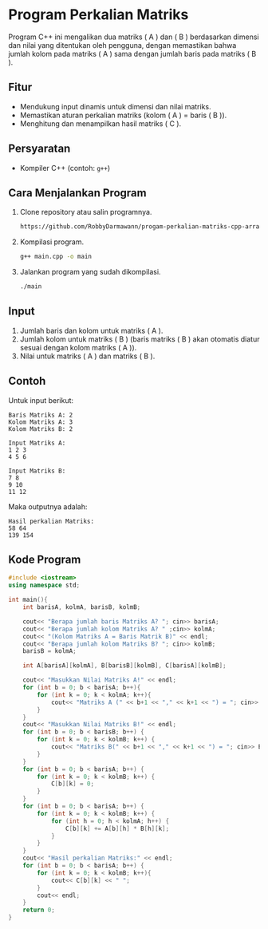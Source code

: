 # Program Perkalian Matriks

Program C++ ini mengalikan dua matriks \( A \) dan \( B \) berdasarkan dimensi dan nilai yang ditentukan oleh pengguna, dengan memastikan bahwa jumlah kolom pada matriks \( A \) sama dengan jumlah baris pada matriks \( B \).

## Fitur
- Mendukung input dinamis untuk dimensi dan nilai matriks.
- Memastikan aturan perkalian matriks (kolom \( A \) = baris \( B \)).
- Menghitung dan menampilkan hasil matriks \( C \).

## Persyaratan
- Kompiler C++ (contoh: `g++`)

## Cara Menjalankan Program
1. Clone repository atau salin programnya.
    ```bash
    https://github.com/RobbyDarmawann/progam-perkalian-matriks-cpp-array.git
    ```
2. Kompilasi program.
    ```bash
    g++ main.cpp -o main
    ```
3. Jalankan program yang sudah dikompilasi.
    ```bash
    ./main
    ```

## Input
1. Jumlah baris dan kolom untuk matriks \( A \).
2. Jumlah kolom untuk matriks \( B \) (baris matriks \( B \) akan otomatis diatur sesuai dengan kolom matriks \( A \)).
3. Nilai untuk matriks \( A \) dan matriks \( B \).

## Contoh

Untuk input berikut:
```
Baris Matriks A: 2
Kolom Matriks A: 3
Kolom Matriks B: 2

Input Matriks A:
1 2 3
4 5 6

Input Matriks B:
7 8
9 10
11 12
```

Maka outputnya adalah:
```
Hasil perkalian Matriks:
58 64
139 154
```

## Kode Program

```cpp
#include <iostream>
using namespace std;

int main(){
    int barisA, kolmA, barisB, kolmB;

    cout<< "Berapa jumlah baris Matriks A? "; cin>> barisA;
    cout<< "Berapa jumlah kolom Matriks A? " ;cin>> kolmA;
    cout<< "(Kolom Matriks A = Baris Matrik B)" << endl;
    cout<< "Berapa jumlah kolom Matriks B? "; cin>> kolmB;
    barisB = kolmA;

    int A[barisA][kolmA], B[barisB][kolmB], C[barisA][kolmB];

    cout<< "Masukkan Nilai Matriks A!" << endl;
    for (int b = 0; b < barisA; b++){
        for (int k = 0; k < kolmA; k++){
            cout<< "Matriks A (" << b+1 << "," << k+1 << ") = "; cin>> A[b][k];
        }
    }
    cout<< "Masukkan Nilai Matriks B!" << endl;
    for (int b = 0; b < barisB; b++) {
        for (int k = 0; k < kolmB; k++) {
            cout<< "Matriks B(" << b+1 << "," << k+1 << ") = "; cin>> B[b][k];
        }
    }
    for (int b = 0; b < barisA; b++) {
        for (int k = 0; k < kolmB; k++) {
            C[b][k] = 0;
        }
    }
    for (int b = 0; b < barisA; b++) {
        for (int k = 0; k < kolmB; k++) {
            for (int h = 0; h < kolmA; h++) {
                C[b][k] += A[b][h] * B[h][k];
            }
        }
    }
    cout<< "Hasil perkalian Matriks:" << endl;
    for (int b = 0; b < barisA; b++) {
        for (int k = 0; k < kolmB; k++){
            cout<< C[b][k] << " ";
        }
        cout<< endl;
    }
    return 0;
}
```
